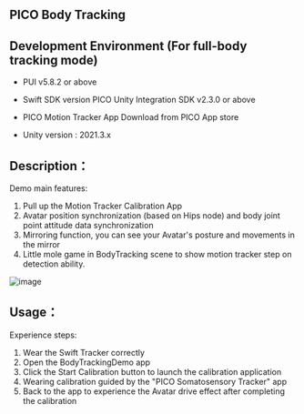 ## PICO Body Tracking

## Development Environment (For full-body tracking mode)
- PUI v5.8.2 or above

- Swift SDK version
PICO Unity Integration SDK v2.3.0 or above

- PICO Motion Tracker App
Download from PICO App store

- Unity version : 2021.3.x

## Description：

Demo main features:
1. Pull up the Motion Tracker Calibration App
2. Avatar position synchronization (based on Hips node) and body joint point attitude data synchronization
3. Mirroring function, you can see your Avatar's posture and movements in the mirror
4. Little mole game in BodyTracking scene to show motion tracker step on detection ability.

![image](https://github.com/picoxr/Swift-Leg-Tracking/assets/46362299/2f45b0a1-d8e2-490b-9647-cbc48a226453)

## Usage：
Experience steps:
1. Wear the Swift Tracker correctly
2. Open the BodyTrackingDemo app
  1. Click the Start Calibration button to launch the calibration application
  2. Wearing calibration guided by the "PICO Somatosensory Tracker" app
  3. Back to the app to experience the Avatar drive effect after completing the calibration

